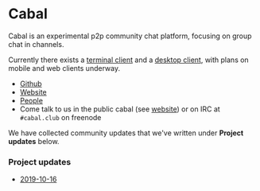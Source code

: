 # Cabal

Cabal is an experimental p2p community chat platform, focusing on group chat in channels. 

Currently there exists a [terminal client](https://github.com/cabal-club/cabal-cli) and a [desktop client](https://github.com/cabal-club/cabal-desktop/),
with plans on mobile and web clients underway.

* [Github](https://github.com/cabal-club/)
* [Website](https://cabal.chat)
* [People](https://github.com/cabal-club/commons/blob/master/contributors.md)
* Come talk to us in the public cabal (see [website](https://cabal.chat)) or on IRC at `#cabal.club` on freenode

We have collected community updates that we've written under **Project updates** below.

### Project updates
* [2019-10-16](2019-10-16.md)
